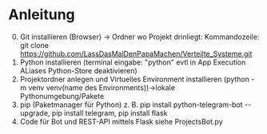 # Anleitung
0. Git installieren (Browser) -> Ordner wo Projekt drinliegt: Kommandozeile: git clone https://github.com/LassDasMalDenPapaMachen/Verteilte_Systeme.git
1. Python installieren (terminal eingabe: "python" evtl in App Execution ALiases Python-Store deaktivieren)
2. Projektordner anlegen und Virtuelles Environment installieren (python -m venv venv(name des Environments))->lokale Pythonumgebung/Pakete
3. pip (Paketmanager für Python) z. B. pip install python-telegram-bot --upgrade, pip install telegram, pip install flask
4. Code für Bot und REST-API mittels Flask siehe ProjectsBot.py